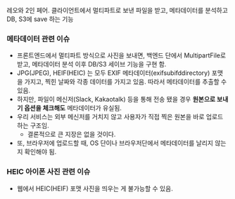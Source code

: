 레오와 2인 페어.
클라이언트에서 멀티파트로 보낸 파일을 받고, 메타데이터를 분석하고
DB, S3에 save 하는 기능

### 메타데이터 관련 이슈

- 프론트엔드에서 멀티파트 방식으로 사진을 보내면, 백엔드 단에서 MultipartFile로 받고, 메타데이터 분석 이후 DB/S3 세이브 기능을 구현 함.
- JPG(JPEG), HEIF(HEIC) 는 모두 EXIF 메타데이터(exifsubifddirectory) 포맷을 가지고, 찍힌 날짜와 각종 데이터를 가지고 있음. 따라서 메타데이터를 추출할 수 있음.
- 하지만, 파일이 메신저(Slack, Kakaotalk) 등을 통해 전송 됐을 경우 **원본으로 보내기 옵션을 체크해도** 메타데이터가 유실됨.
- 우리 서비스는 외부 메신저를 거치지 않고 사용자가 직접 찍은 원본을 바로 업로드 하는 구조임.
    - 결론적으로 큰 지장은 없을 것이다.
- 또, 브라우저에 업로드할 때, OS 단이나 브라우저단에서 메타데이터를 날리지 않는 지 확인해야 됨.

### HEIC 아이폰 사진 관련 이슈

- 웹에서 HEIC(HEIF) 포맷 사진을 띄우는 게 불가능할 수 있음.